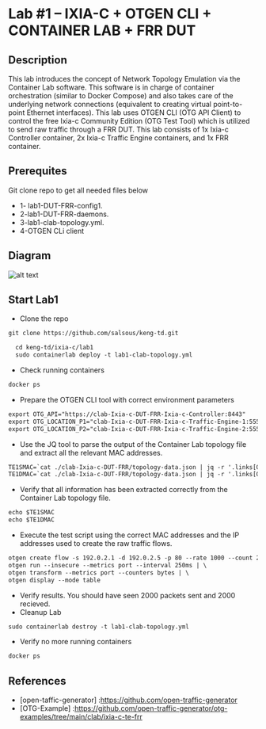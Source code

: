 
# Lab #1 – IXIA-C + OTGEN CLI + CONTAINER LAB + FRR DUT

## Description
This lab introduces the concept of Network Topology Emulation via the Container Lab software. This software is in charge of container orchestration (similar to Docker Compose) and also takes care of the underlying network connections (equivalent to creating virtual point-to-point Ethernet interfaces).
This lab uses OTGEN CLI (OTG API Client) to control the free Ixia-c Community Edition (OTG Test Tool) which is utilized to send raw traffic through a FRR DUT. This lab consists of 1x Ixia-c Controller container, 2x Ixia-c Traffic Engine containers, and 1x FRR container.


## Prerequites 
Git clone repo to get all needed files below
- 1- lab1-DUT-FRR-config1.
- 2-lab1-DUT-FRR-daemons.
- 3-lab1-clab-topology.yml.
- 4-OTGEN CLi client

## Diagram
![alt text](https://github.com/open-traffic-generator/otg-examples/blob/main/clab/ixia-c-te-frr/diagram.png "Lab Topology")

## Start Lab1
- Clone the repo
```html
git clone https://github.com/salsous/keng-td.git
``` 

```html
  cd keng-td/ixia-c/lab1
  sudo containerlab deploy -t lab1-clab-topology.yml 
```

- Check running containers
```html
docker ps
```
- Prepare the OTGEN CLI tool with correct environment parameters
```html
export OTG_API="https://clab-Ixia-c-DUT-FRR-Ixia-c-Controller:8443"
export OTG_LOCATION_P1="clab-Ixia-c-DUT-FRR-Ixia-c-Traffic-Engine-1:5551"
export OTG_LOCATION_P2="clab-Ixia-c-DUT-FRR-Ixia-c-Traffic-Engine-2:5552"
``` 
- Use the JQ tool to parse the output of the Container Lab topology file and extract all the relevant MAC addresses.
```html
TE1SMAC=`cat ./clab-Ixia-c-DUT-FRR/topology-data.json | jq -r '.links[0]["a"].mac'`
TE1DMAC=`cat ./clab-Ixia-c-DUT-FRR/topology-data.json | jq -r '.links[0]["z"].mac'`
```
- Verify that all information has been extracted correctly from the Container Lab topology file.
```html
echo $TE1SMAC
echo $TE1DMAC
``` 
- Execute the test script using the correct MAC addresses and the IP addresses used to create the raw traffic flows.
```html
otgen create flow -s 192.0.2.1 -d 192.0.2.5 -p 80 --rate 1000 --count 2000 --size 512 --smac $TE1SMAC --dmac $TE1DMAC | \
otgen run --insecure --metrics port --interval 250ms | \
otgen transform --metrics port --counters bytes | \
otgen display --mode table
``` 
- Verify results. You should have seen 2000 packets sent and 2000 recieved.
- Cleanup Lab
```html
sudo containerlab destroy -t lab1-clab-topology.yml
``` 
- Verify no more running containers
```html
docker ps
```

## References
- [open-taffic-generator] :https://github.com/open-traffic-generator
- [OTG-Example] :https://github.com/open-traffic-generator/otg-examples/tree/main/clab/ixia-c-te-frr
